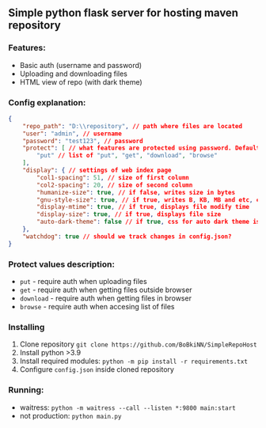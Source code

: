 ## Simple python flask server for hosting maven repository

### Features:
* Basic auth (username and password)
* Uploading and downloading files
* HTML view of repo (with dark theme)

### Config explanation:
```json
{
    "repo_path": "D:\\repository", // path where files are located
    "user": "admin", // username 
    "password": "test123", // password
    "protect": [ // what features are protected using password. Defaults to ["put"]
        "put" // list of "put", "get", "download", "browse"
    ],
    "display": { // settings of web index page
        "col1-spacing": 51, // size of first column
        "col2-spacing": 20, // size of second column
        "humanize-size": true, // if false, writes size in bytes
        "gnu-style-size": true, // if true, writes B, KB, MB and etc, else Bytes, KiB, MiB and etc
        "display-mtime": true, // if true, displays file modify time
        "display-size": true, // if true, displays file size
        "auto-dark-theme": false // if true, css for auto dark theme is added
    },
    "watchdog": true // should we track changes in config.json?
}
```

### Protect values description:
* `put` - require auth when uploading files
* `get` - require auth when getting files outside browser
* `download` - require auth when getting files in browser
* `browse` - require auth when accesing list of files

### Installing
1. Clone repository `git clone https://github.com/BoBkiNN/SimpleRepoHost`
2. Install python >3.9
3. Install required modules: `python -m pip install -r requirements.txt`
4. Configure `config.json` inside cloned repository

### Running:
* waitress: `python -m waitress --call --listen *:9800 main:start`
* not production: `python main.py`